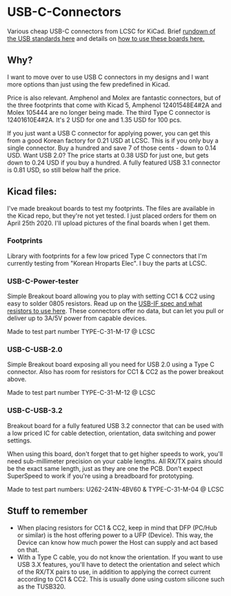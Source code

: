 # USB-C-Connectors
Various cheap USB-C connectors from LCSC for KiCad. Brief [rundown of the USB standards here](https://flashgamer.com/blog/comments/usb-type-c-and-usb-2.0-3.0-3.1-3.2) and details on [how to use these boards here.](https://flashgamer.com/blog/comments/implementing-usb-type-c-and-usb-3-1)

## Why?
I want to move over to use USB C connectors in my designs and I want more options than just using the few predefined in Kicad.

Price is also relevant. Amphenol and Molex are fantastic connectors, but of the three footprints that come with Kicad 5, Amphenol 12401548E4#2A and Molex 105444 are no longer being made. The third Type C connector is 12401610E4#2A. It's 2 USD for one and 1.35 USD for 100 pcs.

If you just want a USB C connector for applying power, you can get this from a good Korean factory for 0.21 USD at LCSC. This is if you only buy a single connector. Buy a hundred and save 7 of those cents - down to 0.14 USD. Want USB 2.0? The price starts at 0.38 USD for just one, but gets down to 0.24 USD if you buy a hundred. A fully featured USB 3.1 connector is 0.81 USD, so still below half the price.

## Kicad files:
I've made breakout boards to test my footprints. The files are available in the Kicad repo, but they're not yet tested. I just placed orders for them on April 25th 2020. I'll upload pictures of the final boards when I get them.
 
### Footprints
Library with footprints for a few low priced Type C connectors that I'm currently testing from "Korean Hroparts Elec". I buy the parts at LCSC.

### USB-C-Power-tester
Simple Breakout board allowing you to play with setting CC1 & CC2 using easy to solder 0805 resistors. Read up on the [USB-IF spec and what resistors to use here](http://ww1.microchip.com/downloads/en/appnotes/00001953a.pdf). These connectors offer no data, but can let you pull or deliver up to 3A/5V power from capable devices.

Made to test part number TYPE-C-31-M-17 @ LCSC

### USB-C-USB-2.0
Simple Breakout board exposing all you need for USB 2.0 using a Type C connector. Also has room for resistors for CC1 & CC2 as the power breakout above.

Made to test part number TYPE-C-31-M-12 @ LCSC

### USB-C-USB-3.2
Breakout board for a fully featured USB 3.2 connector that can be used with a low priced IC for cable detection, orientation, data switching and power settings. 

When using this board, don't forget that to get higher speeds to work, you'll need sub-millimeter precision on your cable lengths. All RX/TX pairs should be the exact same length, just as they are one the PCB. Don't expect SuperSpeed to work if you're using a breadboard for prototyping.

Made to test part numbers: U262-241N-4BV60 & TYPE-C-31-M-04 @ LCSC

## Stuff to remember
- When placing resistors for CC1 & CC2, keep in mind that DFP (PC/Hub or similar) is the host offering power to a UFP (Device). This way, the Device can know how much power the Host can supply and act based on that.
- With a Type C cable, you do not know the orientation. If you want to use USB 3.X features, you'll have to detect the orientation and select which of the RX/TX pairs to use, in addition to applying the correct current according to CC1 & CC2. This is usually done using custom silicone such as the TUSB320.